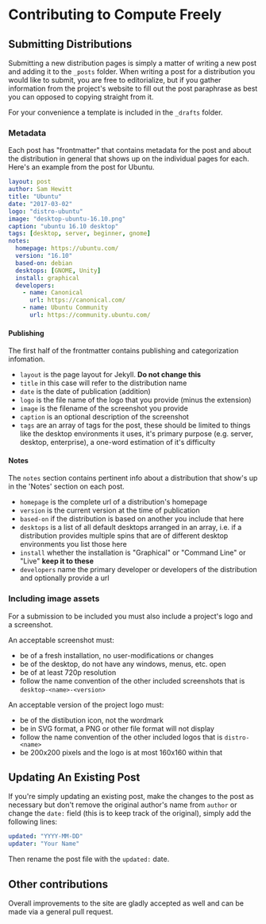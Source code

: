 # Contributing to Compute Freely

## Submitting Distributions

Submitting a new distribution pages is simply a matter of writing a new post and adding it to the `_posts` folder. When writing a post for a distribution you would like to submit, you are free to editorialize, but if you gather information from the project's website to fill out the post paraphrase as best you can opposed to copying straight from it.

For your convenience a template is included in the `_drafts` folder.

### Metadata

Each post has "frontmatter" that contains metadata for the post and about the distribution in general that shows up on the individual pages for each. Here's an example from the post for Ubuntu.

```yaml
layout: post
author: Sam Hewitt
title: "Ubuntu"
date: "2017-03-02"
logo: "distro-ubuntu"
image: "desktop-ubuntu-16.10.png"
caption: "ubuntu 16.10 desktop"
tags: [desktop, server, beginner, gnome]
notes:
  homepage: https://ubuntu.com/
  version: "16.10"
  based-on: debian
  desktops: [GNOME, Unity]
  install: graphical
  developers:
    - name: Canonical
      url: https://canonical.com/
    - name: Ubuntu Community
      url: https://community.ubuntu.com/
```

#### Publishing

The first half of the frontmatter contains publishing and categorization infomation.

 - `layout` is the page layout for Jekyll. **Do not change this**
 - `title` in this case will refer to the distribution name
 - `date` is the date of publication (addition)
 - `logo` is the file name of the logo that you provide (minus the extension)
 - `image` is the filename of the screenshot you provide
 - `caption` is an optional description of the screenshot
 - `tags` are an array of tags for the post, these should be limited to things like the desktop environments it uses, it's primary purpose (e.g. server, desktop, enterprise), a one-word estimation of it's difficulty

#### Notes

The `notes` section contains pertinent info about a distribution that show's up in the 'Notes' section on each post.

 - `homepage` is the complete url of a distribution's homepage
 - `version` is the current version at the time of publication
 - `based-on` if the distribution is based on another you include that here
 - `desktops` is a list of all default desktops arranged in an array, i.e. if a distribution provides multiple spins that are of different desktop environments you list those here
 - `install` whether the installation is "Graphical" or "Command Line" or "Live" **keep it to these**
 - `developers` name the primary developer or developers of the distribution and optionally provide a url


### Including image assets

For a submission to be included you must also include a project's logo and a screenshot.

An acceptable screenshot must:
 - be of a fresh installation, no user-modifications or changes
 - be of the desktop, do not have any windows, menus, etc. open
 - be of at least 720p resolution
 - follow the name convention of the other included screenshots that is `desktop-<name>-<version>`

An acceptable version of the project logo must:
 - be of the distibution icon, not the wordmark 
 - be in SVG format, a PNG or other file format will not display
 - follow the name convention of the other included logos that is `distro-<name>`
 - be 200x200 pixels and the logo is at most 160x160 within that

## Updating An Existing Post

If you're simply updating an existing post, make the changes to the post as necessary but don't remove the original author's name from `author` or change the `date:` field (this is to keep track of the original), simply add the following lines:

```yaml
updated: "YYYY-MM-DD"
updater: "Your Name"
```

Then rename the post file with the `updated:` date.

## Other contributions

Overall improvements to the site are gladly accepted as well and can be made via a general pull request.
